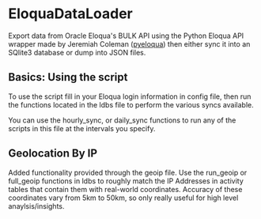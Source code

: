 # EloquaDataLoader
Export data from Oracle Eloqua's BULK API using the Python Eloqua API wrapper made by Jeremiah Coleman ([pyeloqua](https://pypi.python.org/pypi/pyeloqua/0.5.6)) then either sync it into an SQlite3 database or dump into JSON files.

## Basics: Using the script
To use the script fill in your Eloqua login information in config file, then run the functions located in the ldbs file to perform the various syncs available.

You can use the hourly_sync, or daily_sync functions to run any of the scripts in this file at the intervals you specify.

## Geolocation By IP
Added functionality provided through the geoip file. Use the run_geoip or full_geoip functions in ldbs to roughly match the IP Addresses in activity tables that contain them with real-world coordinates. Accuracy of these coordinates vary from 5km to 50km, so only really useful for high level anaylsis/insights. 
